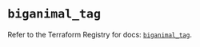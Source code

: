 # `biganimal_tag`

Refer to the Terraform Registry for docs: [`biganimal_tag`](https://registry.terraform.io/providers/enterprisedb/biganimal/3.1.1/docs/resources/tag).
